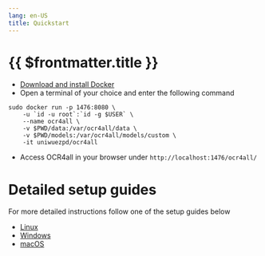 ```yaml
---
lang: en-US
title: Quickstart
---
```

# {{ $frontmatter.title }}
- [Download and install Docker](https://docs.docker.com/get-docker/)
- Open a terminal of your choice and enter the following command
```
sudo docker run -p 1476:8080 \
    -u `id -u root`:`id -g $USER` \
    --name ocr4all \
    -v $PWD/data:/var/ocr4all/data \
    -v $PWD/models:/var/ocr4all/models/custom \
    -it uniwuezpd/ocr4all
```
- Access OCR4all in your browser under `http://localhost:1476/ocr4all/` 

# Detailed setup guides
For more detailed instructions follow one of the setup guides below
- [Linux](linux.md)
- [Windows](windows.md)
- [macOS](macos.md)

